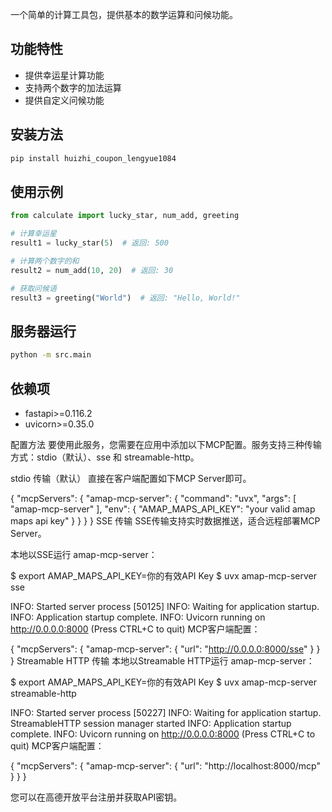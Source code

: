 一个简单的计算工具包，提供基本的数学运算和问候功能。

## 功能特性
- 提供幸运星计算功能
- 支持两个数字的加法运算
- 提供自定义问候功能

## 安装方法
```bash
pip install huizhi_coupon_lengyue1084
```

## 使用示例
```python
from calculate import lucky_star, num_add, greeting

# 计算幸运星
result1 = lucky_star(5)  # 返回: 500

# 计算两个数字的和
result2 = num_add(10, 20)  # 返回: 30

# 获取问候语
result3 = greeting("World")  # 返回: "Hello, World!"
```

## 服务器运行
```bash
python -m src.main
```

## 依赖项
- fastapi>=0.116.2
- uvicorn>=0.35.0



配置方法
要使用此服务，您需要在应用中添加以下MCP配置。服务支持三种传输方式：stdio（默认）、sse 和 streamable-http。

stdio 传输（默认）
直接在客户端配置如下MCP Server即可。

{
    "mcpServers": {
        "amap-mcp-server": {
            "command": "uvx",
            "args": [
                "amap-mcp-server"
            ],
            "env": {
                "AMAP_MAPS_API_KEY": "your valid amap maps api key"
            }
        }
    }
}
SSE 传输
SSE传输支持实时数据推送，适合远程部署MCP Server。

本地以SSE运行 amap-mcp-server：

$ export AMAP_MAPS_API_KEY=你的有效API Key
$ uvx amap-mcp-server sse

INFO:     Started server process [50125]
INFO:     Waiting for application startup.
INFO:     Application startup complete.
INFO:     Uvicorn running on http://0.0.0.0:8000 (Press CTRL+C to quit)
MCP客户端配置：

{
    "mcpServers": {
        "amap-mcp-server": {
            "url": "http://0.0.0.0:8000/sse"
        }
    }
}
Streamable HTTP 传输
本地以Streamable HTTP运行 amap-mcp-server：

$ export AMAP_MAPS_API_KEY=你的有效API Key
$ uvx amap-mcp-server streamable-http

INFO:     Started server process [50227]
INFO:     Waiting for application startup.
StreamableHTTP session manager started
INFO:     Application startup complete.
INFO:     Uvicorn running on http://0.0.0.0:8000 (Press CTRL+C to quit)
MCP客户端配置：

{
    "mcpServers": {
        "amap-mcp-server": {
            "url": "http://localhost:8000/mcp"
        }
    }
}

您可以在高德开放平台注册并获取API密钥。